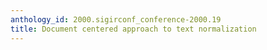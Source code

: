```yaml
---
anthology_id: 2000.sigirconf_conference-2000.19
title: Document centered approach to text normalization
---
```

